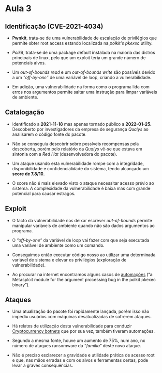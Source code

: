 # Aula 3

## Identificação (CVE-2021-4034)

- **Pwnkit**, trata-se de uma vulnerabilidade de escalação de privilégios que permite obter root access estando localizada na *polkit's pkexec* utility.

- *Polkit*, trata-se de uma package default instalada na maioria das distros principais de linux, pelo que um exploit teria um grande número de potenciais alvos.

- Um *out-of-bounds read* e um *out-of-bounds write* são possíveis devido a um *“off-by-one”* de uma variável de loop, criando a vulnerabilidade.

- Em adição, uma vulnerabilidade na forma como o programa lida com erros nos argumentos permite saltar uma instrução para limpar variáveis de ambiente.

## Catalogação

- Identificado a **2021-11-18**  mas apenas tornado público a **2022-01-25**. Descoberto por investigadores da empresa de segurança *Qualys* ao analisarem o código fonte do pacote.

- Não se conseguiu descobrir sobre possíveis recompensas pela descoberta, porém pelo relatório da *Qualys* vê-se que estava em sintonia com a *Red Hat* (desenvolvedora do pacote).

- Um ataque usando esta vulnerabilidade rompe com a integridade, disponibilidade e confidencialidade do sistema, tendo alcançado um **score de 7.8/10**.

- O score não é mais elevado visto o ataque necessitar acesso prévio ao sistema. A complexidade da vulnerabilidade é baixa mas com grande potencial para causar estragos.

## Exploit

- O facto da vulnerabilidade nos deixar escrever *out-of-bounds* permite manipular variáveis de ambiente quando não são dados argumentos ao programa.

- O *“off-by-one”* da variável de loop vai fazer com que seja executada uma variável de ambiente como um comando. 

- Conseguimos então executar código nosso ao utilizar uma determinada variável de sistema e elevar os privilégios (exploração de vulnerabilidade).

- Ao procurar na internet encontramos alguns casos de [automações](https://packetstormsecurity.com/files/166196/Polkit-pkexec-Local-Privilege-Escalation.html) (“a Metasploit module for the argument processing bug in the polkit pkexec binary”).

## Ataques

- Uma atualização do pacote foi rapidamente lançada, porém isso não impediu usuários com máquinas desatualizadas de sofrerem ataques.

- Há relatos de utilização desta vulnerabilidade para conduzir [Cryptocurrency botnets](https://thehackernews.com/2022/09/new-stealthy-shikitega-malware.html) que por sua vez, também tiveram automações. 

- Segundo a mesma fonte, houve um aumento de 75%, num ano, no número de ataques ransomware da *“familia”* deste novo ataque.

- Não é preciso esclarecer a gravidade e utilidade prática de acesso root e que, nas mãos erradas e com os alvos e ferramentas certas, pode levar a graves consequências.
